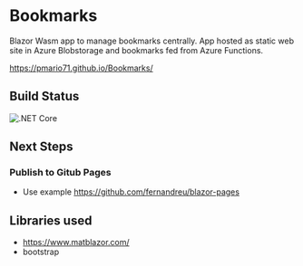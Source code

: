 # Bookmarks

Blazor Wasm app to manage bookmarks centrally.
App hosted as static web site in Azure Blobstorage and bookmarks fed from Azure Functions.

https://pmario71.github.io/Bookmarks/

## Build Status
![.NET Core](https://github.com/pmario71/Bookmarks/workflows/.NET%20Core/badge.svg)

## Next Steps

### Publish to Gitub Pages

* Use example
  https://github.com/fernandreu/blazor-pages


## Libraries used

* https://www.matblazor.com/
* bootstrap